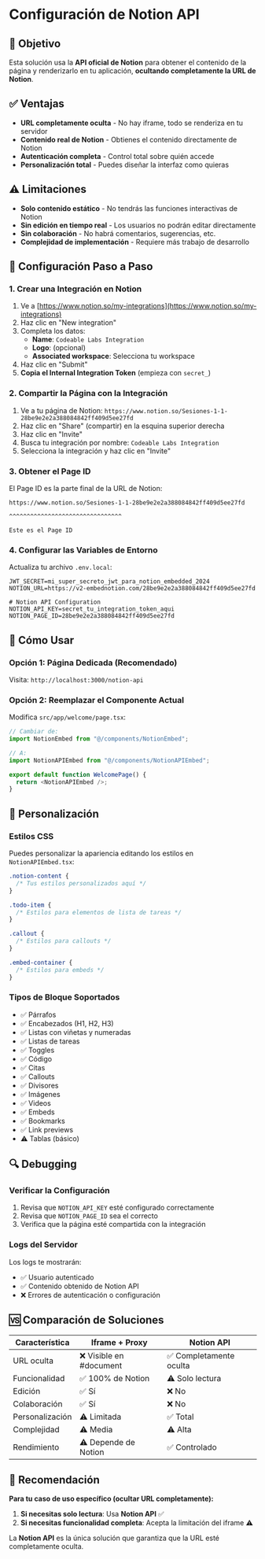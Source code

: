 # Configuración de Notion API

## 🎯 Objetivo

Esta solución usa la **API oficial de Notion** para obtener el contenido de la página y renderizarlo en tu aplicación, **ocultando completamente la URL de Notion**.

## ✅ Ventajas

- **URL completamente oculta** - No hay iframe, todo se renderiza en tu servidor
- **Contenido real de Notion** - Obtienes el contenido directamente de Notion
- **Autenticación completa** - Control total sobre quién accede
- **Personalización total** - Puedes diseñar la interfaz como quieras

## ⚠️ Limitaciones

- **Solo contenido estático** - No tendrás las funciones interactivas de Notion
- **Sin edición en tiempo real** - Los usuarios no podrán editar directamente
- **Sin colaboración** - No habrá comentarios, sugerencias, etc.
- **Complejidad de implementación** - Requiere más trabajo de desarrollo

## 🔧 Configuración Paso a Paso

### 1. Crear una Integración en Notion

1. Ve a [https://www.notion.so/my-integrations](https://www.notion.so/my-integrations)
2. Haz clic en "New integration"
3. Completa los datos:
   - **Name**: `Codeable Labs Integration`
   - **Logo**: (opcional)
   - **Associated workspace**: Selecciona tu workspace
4. Haz clic en "Submit"
5. **Copia el Internal Integration Token** (empieza con `secret_`)

### 2. Compartir la Página con la Integración

1. Ve a tu página de Notion: `https://www.notion.so/Sesiones-1-1-28be9e2e2a388084842ff409d5ee27fd`
2. Haz clic en "Share" (compartir) en la esquina superior derecha
3. Haz clic en "Invite"
4. Busca tu integración por nombre: `Codeable Labs Integration`
5. Selecciona la integración y haz clic en "Invite"

### 3. Obtener el Page ID

El Page ID es la parte final de la URL de Notion:

```
https://www.notion.so/Sesiones-1-1-28be9e2e2a388084842ff409d5ee27fd
                                                                    ^^^^^^^^^^^^^^^^^^^^^^^^^^^^^^^^
                                                                    Este es el Page ID
```

### 4. Configurar las Variables de Entorno

Actualiza tu archivo `.env.local`:

```env
JWT_SECRET=mi_super_secreto_jwt_para_notion_embedded_2024
NOTION_URL=https://v2-embednotion.com/28be9e2e2a388084842ff409d5ee27fd

# Notion API Configuration
NOTION_API_KEY=secret_tu_integration_token_aqui
NOTION_PAGE_ID=28be9e2e2a388084842ff409d5ee27fd
```

## 🚀 Cómo Usar

### Opción 1: Página Dedicada (Recomendado)

Visita: `http://localhost:3000/notion-api`

### Opción 2: Reemplazar el Componente Actual

Modifica `src/app/welcome/page.tsx`:

```typescript
// Cambiar de:
import NotionEmbed from "@/components/NotionEmbed";

// A:
import NotionAPIEmbed from "@/components/NotionAPIEmbed";

export default function WelcomePage() {
  return <NotionAPIEmbed />;
}
```

## 🎨 Personalización

### Estilos CSS

Puedes personalizar la apariencia editando los estilos en `NotionAPIEmbed.tsx`:

```css
.notion-content {
  /* Tus estilos personalizados aquí */
}

.todo-item {
  /* Estilos para elementos de lista de tareas */
}

.callout {
  /* Estilos para callouts */
}

.embed-container {
  /* Estilos para embeds */
}
```

### Tipos de Bloque Soportados

- ✅ Párrafos
- ✅ Encabezados (H1, H2, H3)
- ✅ Listas con viñetas y numeradas
- ✅ Listas de tareas
- ✅ Toggles
- ✅ Código
- ✅ Citas
- ✅ Callouts
- ✅ Divisores
- ✅ Imágenes
- ✅ Videos
- ✅ Embeds
- ✅ Bookmarks
- ✅ Link previews
- ⚠️ Tablas (básico)

## 🔍 Debugging

### Verificar la Configuración

1. Revisa que `NOTION_API_KEY` esté configurado correctamente
2. Revisa que `NOTION_PAGE_ID` sea el correcto
3. Verifica que la página esté compartida con la integración

### Logs del Servidor

Los logs te mostrarán:

- ✅ Usuario autenticado
- ✅ Contenido obtenido de Notion API
- ❌ Errores de autenticación o configuración

## 🆚 Comparación de Soluciones

| Característica  | Iframe + Proxy          | Notion API              |
| --------------- | ----------------------- | ----------------------- |
| URL oculta      | ❌ Visible en #document | ✅ Completamente oculta |
| Funcionalidad   | ✅ 100% de Notion       | ⚠️ Solo lectura         |
| Edición         | ✅ Sí                   | ❌ No                   |
| Colaboración    | ✅ Sí                   | ❌ No                   |
| Personalización | ⚠️ Limitada             | ✅ Total                |
| Complejidad     | ⚠️ Media                | ⚠️ Alta                 |
| Rendimiento     | ⚠️ Depende de Notion    | ✅ Controlado           |

## 🎯 Recomendación

**Para tu caso de uso específico (ocultar URL completamente):**

1. **Si necesitas solo lectura**: Usa **Notion API** ✅
2. **Si necesitas funcionalidad completa**: Acepta la limitación del iframe ⚠️

La **Notion API** es la única solución que garantiza que la URL esté completamente oculta.
